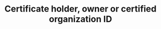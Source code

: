 ---
title: 'Certificate holder, owner or certified organization ID'
field: 'is.certifiedOrganizationID'
slug: 'certification-certificate-holder-owner-or-certified-organization-id'
description: 'A number or other consistent code assigned to a certificate holder by a certifying body or scheme'
required: False
module: 'Certificate holder, owner or certified organization'
cluster: 'Certification'
policy: 'Free value. Single value only.'
---